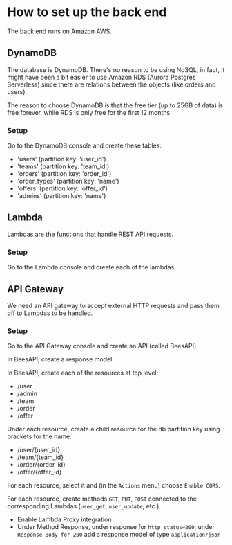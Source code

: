 # How to set up the back end


The back end runs on Amazon AWS.


## DynamoDB

The database is DynamoDB. There's no reason to be using NoSQL, in fact,
it might have been a bit easier to use Amazon RDS (Aurora Postgres Serverless)
since there are relations between the objects (like orders and users).

The reason to choose DynamoDB is that the free tier (up to 25GB of data)
is free forever, while RDS is only free for the first 12 months.

### Setup

Go to the DynamoDB console and create these tables:

 * 'users' (partition key: 'user_id')
 * 'teams' (partition key: 'team_id')
 * 'orders' (partition key: 'order_id')
 * 'order_types' (partition key: 'name')
 * 'offers' (partition key: 'offer_id')
 * 'admins' (partition key: 'name')

## Lambda

Lambdas are the functions that handle REST API requests.

### Setup

Go to the Lambda console and create each of the lambdas.

## API Gateway

We need an API gateway to accept external HTTP requests and
pass them off to Lambdas to be handled.

### Setup

Go to the API Gateway console and create an API (called BeesAPI).

In BeesAPI, create a response model

In BeesAPI, create each of the resources at top level:
  * /user
  * /admin
  * /team
  * /order
  * /offer

Under each resource, create a child resource for the db partition key using brackets for the name:

  * /user/{user_id}
  * /team/{team_id}
  * /order/{order_id}
  * /offer/{offer_id}

For each resource, select it and (in the `Actions` menu) choose `Enable CORS`.

For each resource, create methods `GET`, `PUT`, `POST` connected to the corresponding Lambdas
(`user_get`, `user_update`, etc.).
   * Enable Lambda Proxy integration
   * Under Method Response, under response for `http status=200`, under `Response Body for 200`
   add a response model of type `application/json`

